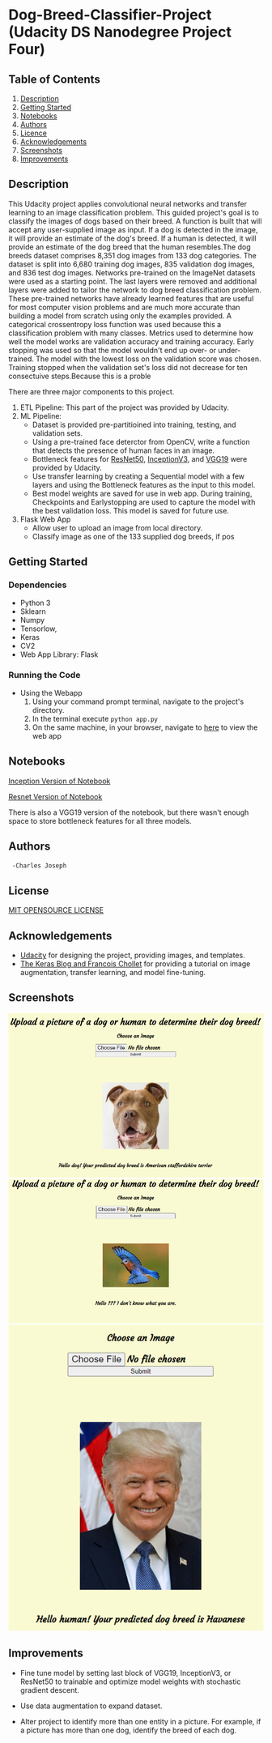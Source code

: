 # Dog-Breed-Classifier-Project (Udacity DS Nanodegree Project Four)

## Table of Contents
1.  [Description](#description)
2.  [Getting Started](#getting-started)
3.  [Notebooks](#notebooks)
4.  [Authors](#authors)
5.  [Licence](#license)
6.  [Acknowledgements](#acknowledgements)
7.  [Screenshots](#screenshots)
8.  [Improvements](#improvements)

## Description
This Udacity project applies convolutional neural networks and transfer learning to an image classification problem. This guided project's goal is to classify the images of dogs based on their breed. A function is built that will accept any user-supplied image as input. If a dog is detected in the image, it will provide an estimate of the dog's breed. If a human is detected, it will provide an estimate of the dog breed that the human resembles.The dog breeds dataset comprises 8,351 dog images from 133 dog categories. The dataset is split into 6,680 training dog images, 835 validation dog images, and 836 test dog images. Networks pre-trained on the ImageNet datasets were used as a starting point. The last layers were removed and additional layers were added to tailor the network to dog breed classification problem. These pre-trained networks have already learned features that are useful for most computer vision problems and are much more accurate than building a model from scratch using only the examples provided. A categorical crossentropy loss function was used because this a classification problem with many classes. Metrics used to determine how well the model works are validation accuracy and training accuracy. Early stopping was used so that the model wouldn't end up over- or under-trained. The model with the lowest loss on the validation score was chosen. Training stopped when the validation set's loss did not decrease for ten consectuive steps.Because this is a proble






There are three major components to this project.
1. ETL Pipeline: This part of the project was provided by Udacity.
2. ML Pipeline: 
    - Dataset is provided pre-partitioined into training, testing, and validation sets.
    - Using a pre-trained face deterctor from OpenCV, write a function that detects the presence of human faces in an image. 
    - Bottleneck features for [ResNet50](https://keras.io/api/applications/resnet/#resnet50-function), [InceptionV3](https://keras.io/api/applications/inceptionv3/), and [VGG19](https://keras.io/api/applications/vgg/#vgg19-function) were provided by Udacity.
    - Use transfer learning by creating a Sequential model with a few layers and using the Bottleneck features as the input to this model.
    - Best model weights are saved for use in web app. During training, Checkpoints and Earlystopping are used to capture the model with the best validation loss. This model is saved for future use.
3. Flask Web App
    - Allow user to upload an image from local directory. 
    - Classify image as one of the 133 supplied dog breeds, if pos


## Getting Started
### Dependencies

- Python 3
- Sklearn
- Numpy
- Tensorlow,
- Keras
- CV2
- Web App Library: Flask

### Running the Code
- Using the Webapp
    1. Using your command prompt terminal, navigate to the project's directory. 
    2. In the terminal execute `python app.py`
    3. On the same machine, in your browser, navigate to [here](http://127.0.0.1:5000/home) to view the web app

## Notebooks

[Inception Version of Notebook](dog_app_inception.html)

[Resnet Version of Notebook](dog_app_resnet.html)

There is also a VGG19 version of the notebook, but there wasn't enough space to store bottleneck features for all three models.

## Authors
     -Charles Joseph
## License
[MIT OPENSOURCE LICENSE](LICENSE)
## Acknowledgements
- [Udacity](https://www.udacity.com/) for designing the project, providing images, and templates. 
- [The Keras Blog and Francois Chollet](https://blog.keras.io/building-powerful-image-classification-models-using-very-little-data.html) for providing a tutorial on image augmentation, transfer learning, and model fine-tuning.

## Screenshots
![Webapp Plots](Example1_dogapp.png "Webapp Plots")
![Webapp Plots](Example2_dogapp.png "Webapp Plots")
![Webapp Plots](Example3_dogapp.png "Webapp Plots")
    
## Improvements

- Fine tune model by setting last block of VGG19, InceptionV3, or ResNet50 to trainable and optimize model weights with stochastic gradient descent.

- Use data augmentation to expand dataset.

- Alter project to identify more than one entity in a picture. For example, if a picture has more than one dog, identify the breed of each dog. 

